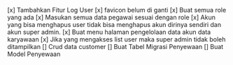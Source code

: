 [x] Tambahkan Fitur Log User
[x] favicon belum di ganti
[x] Buat semua role yang ada
[x] Masukan semua data pegawai sesuai dengan role
[x] Akun yang bisa menghapus user tidak bisa menghapus akun dirinya sendiri dan akun super admin.
[x] Buat menu halaman pengelolaan data akun data karyawaan
[x] Jika yang mengakses list user maka super admin tidak boleh ditampilkan
[] Crud data customer
[] Buat Tabel Migrasi Penyewaan
[] Buat Model Penyewaan